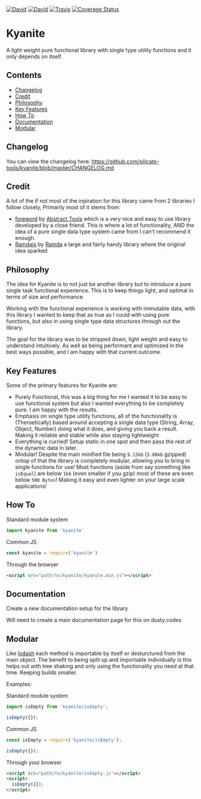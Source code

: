 [![David](https://img.shields.io/david/silicate-tools/kyanite.svg?style=flat-square)](https://david-dm.org/silicate-tools/kyanite)
[![David](https://img.shields.io/david/dev/silicate-tools/kyanite.svg?style=flat-square)](https://david-dm.org/silicate-tools/kyanite?type=dev)
[![Travis](https://img.shields.io/travis/silicate-tools/kyanite.svg?style=flat-square)](https://travis-ci.org/silicate-tools/kyanite)
[![Coverage Status](https://img.shields.io/coveralls/github/silicate-tools/kyanite.svg?style=flat-square)](https://coveralls.io/github/silicate-tools/kyanite?branch=master)

# Kyanite

A light weight pure functional library with single type utility functions and it only depends on itself.

## Contents

- [Changelog](#changelog)
- [Credit](#credit)
- [Philosophy](#philosophy)
- [Key Features](#key-features)
- [How To](#how-to)
- [Documentation](#documentation)
- [Modular](#modular)

## Changelog

You can view the changelog here: https://github.com/silicate-tools/kyanite/blob/master/CHANGELOG.md

## Credit

A lot of the if not most of the inpiration for this library came from 2 libraries I follow closely, Primarily most of it stems from:

- [foreword](https://github.com/abstract-tools/foreword) by [Abstract Tools](https://github.com/abstract-tools) which is a very nice and easy to use library developed by a close friend. This is where a lot of functionality, AND the idea of a pure single data type system came from I can't recommend it enough.
- [Ramdajs](http://ramdajs.com/) by [Ramda](https://github.com/ramda) a large and fairly handy library where the original idea sparked

## Philosophy

The idea for Kyanite is to not just be another library but to introduce a pure single task functional experience. This is to keep things light, and optimal in terms of size and performance.

Working with the functional experience is working with immutable data, with this library I wanted to keep that as true as I could with using pure functions, but also in using single type data structures through out the library.

The goal for the library was to be stripped down, light weight and easy to understand intuitively. As well as being performant and optimized in the best ways possible, and I am happy with that current outcome.

## Key Features
Some of the primary features for Kyanite are:

- Purely Functional, this was a big thing for me I wanted it to be easy to use functional system but also I wanted everything to be completely pure. I am happy with the results.
- Emphasis on single type utility functions, all of the functionality is (Theroetically) based around accepting a single data type (String, Array, Object, Number) doing what it does, and giving you back a result. Making it reliable and stable while also staying lightweight
- Everything is curried! Setup static in one spot and then pass the rest of the dynamic data in later.
- Modular! Despite the main minified file being `9.13kb` (`3.08kb` gzipped) ontop of that the library is completely modular, allowing you to bring in single functions for use! Most functions (aside from say something like `isEqual`) are below `1kb` (even smaller if you gzip) most of these are even below `500 Bytes`! Making it easy and even lighter on your large scale applications!

## How To

Standard module system

```js
import kyanite from 'kyanite'
```

Common JS

```js
const kyanite = require('kyanite')
```

Through the browser

```html
<script src="path/to/kyanite/kyanite.min.js"></script>
```

## Documentation

Create a new documentation setup for the library

Will need to create a main documentation page for this on dusty.codes

## Modular

Like [lodash](https://lodash.com/) each method is importable by itself or desturctured from the main object. The benefit to being split up and importable individually is this helps out with tree shaking and only using the functionality you need at that time. Keeping builds smaller.

Examples:

Standard module system

```js
import isEmpty from 'kyanite/isEmpty';

isEmpty({});
```

Common JS

```js
const isEmpty = require('kyanite/isEmpty');

isEmpty({});
```

Through your browser

```html
<script src="path/to/kyanite/isEmpty.js"></script>
<script>
  isEmpty({});
</script>
```
